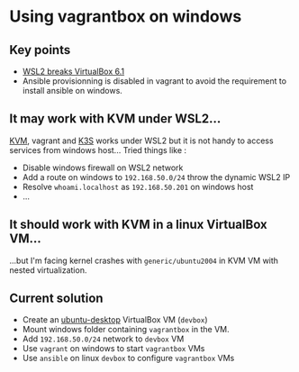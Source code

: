 # Using vagrantbox on windows

## Key points

* [WSL2 breaks VirtualBox 6.1](https://github.com/MicrosoftDocs/WSL/issues/798)
* Ansible provisionning is disabled in vagrant to avoid the requirement to install ansible on windows.

## It may work with KVM under WSL2...

[KVM](kvm.md), vagrant and [K3S](../k3s.md) works under WSL2 but it is not handy to access services from windows host... Tried things like :

* Disable windows firewall on WSL2 network
* Add a route on windows to `192.168.50.0/24` throw the dynamic WSL2 IP
* Resolve `whoami.localhost` as `192.168.50.201` on windows host
* ...

## It should work with KVM in a linux VirtualBox VM...

...but I'm facing kernel crashes with `generic/ubuntu2004` in KVM VM with nested virtualization.

## Current solution

* Create an [ubuntu-desktop](https://ubuntu.com/download/desktop) VirtualBox VM (`devbox`)
* Mount windows folder containing `vagrantbox` in the VM.
* Add `192.168.50.0/24` network to `devbox` VM
* Use `vagrant` on windows to start `vagrantbox` VMs
* Use `ansible` on linux `devbox` to configure `vagrantbox` VMs

